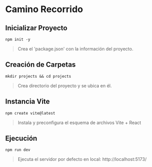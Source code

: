 # Camino Recorrido

Inicializar Proyecto
-

    npm init -y
 >Crea el 'package.json' con la información del proyecto.

Creación de Carpetas
 -

    mkdir projects && cd projects
 >Crea directorio del proyecto y se ubica en él.

Instancia Vite
-
	npm create vite@latest
>Instala y preconfigura el esquema de archivos Vite + React

Ejecución
-
	npm run dev
 >Ejecuta el servidor por defecto en local: http://localhost:5173/
